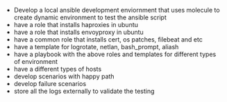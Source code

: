 - Develop a local ansible development enviornment that uses molecule to create dynamic environment to test the ansible script
- have a role that installs haproxies in ubuntu
- have a role that installs envoyproxy in ubuntu
- have a common role that installs cert, os patches, filebeat and etc 
- have a template for logrotate, netlan, bash_prompt, aliash
- have a playbook with the above roles and templates for different types of environment
- have a different types of hosts
- develop scenarios with happy path
- develop failure scenarios
- store all the logs externally to validate the testing
